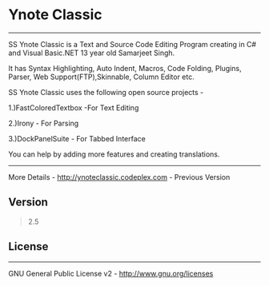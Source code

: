 Ynote Classic
====
_____________


SS Ynote Classic is a Text and Source Code Editing Program creating in C# and Visual Basic.NET  13 year old Samarjeet Singh.



It has Syntax Highlighting, Auto Indent, Macros, Code Folding, Plugins, Parser, Web Support(FTP),Skinnable, Column Editor etc.

SS Ynote Classic uses the following open source projects -


1.)FastColoredTextbox -For Text Editing


2.)Irony - For Parsing


3.)DockPanelSuite - For Tabbed Interface


You can help by adding more features and creating translations.

___

More Details - http://ynoteclassic.codeplex.com - Previous Version


Version
-

>2.5


License
-
________________________________________________
GNU General Public License v2 - http://www.gnu.org/licenses


  

    